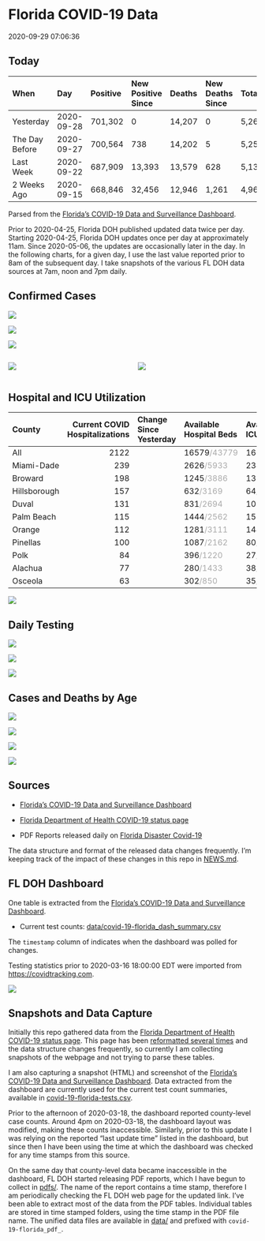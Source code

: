 Florida COVID-19 Data
================
2020-09-29 07:06:36

## Today

| When           | Day        | Positive | New Positive Since | Deaths | New Deaths Since | Total     |
| :------------- | :--------- | :------- | :----------------- | :----- | :--------------- | :-------- |
| Yesterday      | 2020-09-28 | 701,302  | 0                  | 14,207 | 0                | 5,261,672 |
| The Day Before | 2020-09-27 | 700,564  | 738                | 14,202 | 5                | 5,253,441 |
| Last Week      | 2020-09-22 | 687,909  | 13,393             | 13,579 | 628              | 5,132,342 |
| 2 Weeks Ago    | 2020-09-15 | 668,846  | 32,456             | 12,946 | 1,261            | 4,968,847 |

Parsed from the [Florida’s COVID-19 Data and Surveillance
Dashboard](https://fdoh.maps.arcgis.com/apps/opsdashboard/index.html#/8d0de33f260d444c852a615dc7837c86).

Prior to 2020-04-25, Florida DOH published updated data twice per day.
Starting 2020-04-25, Florida DOH updates once per day at approximately
11am. Since 2020-05-06, the updates are occasionally later in the day.
In the following charts, for a given day, I use the last value reported
prior to 8am of the subsequent day. I take snapshots of the various FL
DOH data sources at 7am, noon and 7pm daily.

## Confirmed Cases

![](plots/covid-19-florida-daily-test-changes.png)

![](plots/covid-19-florida-deaths-by-day.png)

![](plots/covid-19-florida-county-top-6.png)

<div class="columns">

<div class="column is-full-mobile">

![](plots/covid-19-florida-testing.png)

</div>

<div class="column is-full-mobile">

![](plots/covid-19-florida-total-positive.png)

</div>

</div>

## Hospital and ICU Utilization

| County       | Current COVID Hospitalizations | Change Since Yesterday | Available Hospital Beds                      | Available ICU Beds                         |
| :----------- | -----------------------------: | :--------------------- | :------------------------------------------- | :----------------------------------------- |
| All          |                           2122 |                        | 16579<span style="color: #aaa">/43779</span> | 1600<span style="color: #aaa">/4396</span> |
| Miami-Dade   |                            239 |                        | 2626<span style="color: #aaa">/5933</span>   | 234<span style="color: #aaa">/711</span>   |
| Broward      |                            198 |                        | 1245<span style="color: #aaa">/3886</span>   | 136<span style="color: #aaa">/315</span>   |
| Hillsborough |                            157 |                        | 632<span style="color: #aaa">/3169</span>    | 64<span style="color: #aaa">/315</span>    |
| Duval        |                            131 |                        | 831<span style="color: #aaa">/2694</span>    | 107<span style="color: #aaa">/319</span>   |
| Palm Beach   |                            115 |                        | 1444<span style="color: #aaa">/2562</span>   | 157<span style="color: #aaa">/247</span>   |
| Orange       |                            112 |                        | 1281<span style="color: #aaa">/3111</span>   | 144<span style="color: #aaa">/263</span>   |
| Pinellas     |                            100 |                        | 1087<span style="color: #aaa">/2162</span>   | 80<span style="color: #aaa">/218</span>    |
| Polk         |                             84 |                        | 396<span style="color: #aaa">/1220</span>    | 27<span style="color: #aaa">/109</span>    |
| Alachua      |                             77 |                        | 280<span style="color: #aaa">/1433</span>    | 38<span style="color: #aaa">/270</span>    |
| Osceola      |                             63 |                        | 302<span style="color: #aaa">/850</span>     | 35<span style="color: #aaa">/88</span>     |

![](plots/covid-19-florida-icu-usage.png)

## Daily Testing

![](plots/covid-19-florida-tests-per-case.png)

<!-- ![](plots/covid-19-florida-change-new-cases.png) -->

![](plots/covid-19-florida-tests-percent-positive.png)

![](plots/covid-19-florida-test-and-case-growth.png)

## Cases and Deaths by Age

![](plots/covid-19-florida-weekly-events-by-age.png)

![](plots/covid-19-florida-age.png)

![](plots/covid-19-florida-age-deaths.png)

![](plots/covid-19-florida-age-sex.png)

## Sources

  - [Florida’s COVID-19 Data and Surveillance
    Dashboard](https://fdoh.maps.arcgis.com/apps/opsdashboard/index.html#/8d0de33f260d444c852a615dc7837c86)

  - [Florida Department of Health COVID-19 status
    page](http://www.floridahealth.gov/diseases-and-conditions/COVID-19/)

  - PDF Reports released daily on [Florida Disaster
    Covid-19](http://www.floridahealth.gov/diseases-and-conditions/COVID-19/)

The data structure and format of the released data changes frequently.
I’m keeping track of the impact of these changes in this repo in
[NEWS.md](NEWS.md).

## FL DOH Dashboard

One table is extracted from the [Florida’s COVID-19 Data and
Surveillance
Dashboard](https://fdoh.maps.arcgis.com/apps/opsdashboard/index.html#/8d0de33f260d444c852a615dc7837c86).

  - Current test counts:
    [data/covid-19-florida\_dash\_summary.csv](data/covid-19-florida_dash_summary.csv)

The `timestamp` column of indicates when the dashboard was polled for
changes.

Testing statistics prior to 2020-03-16 18:00:00 EDT were imported from
<https://covidtracking.com>.

![](screenshots/fodh_maps_arcgis_com__apps__opsdashboard.png)

## Snapshots and Data Capture

Initially this repo gathered data from the [Florida Department of Health
COVID-19 status
page](http://www.floridahealth.gov/diseases-and-conditions/COVID-19/).
This page has been [reformatted several
times](screenshots/floridahealth_gov__diseases-and-conditions__COVID-19.png)
and the data structure changes frequently, so currently I am collecting
snapshots of the webpage and not trying to parse these tables.

I am also capturing a snapshot (HTML) and screenshot of the [Florida’s
COVID-19 Data and Surveillance
Dashboard](https://fdoh.maps.arcgis.com/apps/opsdashboard/index.html#/8d0de33f260d444c852a615dc7837c86).
Data extracted from the dashboard are currently used for the current
test count summaries, available in
[covid-19-florida-tests.csv](covid-19-florida-tests.csv).

Prior to the afternoon of 2020-03-18, the dashboard reported
county-level case counts. Around 4pm on 2020-03-18, the dashboard layout
was modified, making these counts inaccessible. Similarly, prior to this
update I was relying on the reported “last update time” listed in the
dashboard, but since then I have been using the time at which the
dashboard was checked for any time stamps from this source.

On the same day that county-level data became inaccessible in the
dashboard, FL DOH started releasing PDF reports, which I have begun to
collect in [pdfs/](pdfs/). The name of the report contains a time stamp,
therefore I am periodically checking the FL DOH web page for the updated
link. I’ve been able to extract most of the data from the PDF tables.
Individual tables are stored in time stamped folders, using the time
stamp in the PDF file name. The unified data files are available in
[data/](data/) and prefixed with `covid-19-florida_pdf_`.
